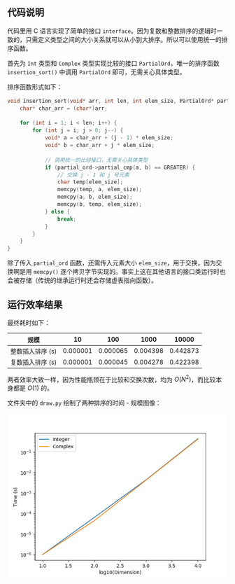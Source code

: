 ## 代码说明

代码里用 C 语言实现了简单的接口 `interface`。因为复数和整数排序的逻辑时一致的，只需定义类型之间的大小关系就可以从小到大排序。所以可以使用统一的排序函数。

首先为 `Int` 类型和 `Complex` 类型实现比较的接口 `PartialOrd`，唯一的排序函数 `insertion_sort()` 中调用 `PartialOrd` 即可，无需关心具体类型。

排序函数形式如下：

```c
void insertion_sort(void* arr, int len, int elem_size, PartialOrd* partial_ord) {
    char* char_arr = (char*)arr;

    for (int i = 1; i < len; i++) {
        for (int j = i; j > 0; j--) {
            void* a = char_arr + (j - 1) * elem_size;
            void* b = char_arr + j * elem_size;

            // 调用统一的比较接口，无需关心具体类型
            if (partial_ord->partial_cmp(a, b) == GREATER) {
                // 交换 j - 1 和 j 号元素
                char temp[elem_size];
                memcpy(temp, a, elem_size);
                memcpy(a, b, elem_size);
                memcpy(b, temp, elem_size);
            } else {
                break;
            }
        }
    }
}
```

除了传入 `partial_ord` 函数，还需传入元素大小 `elem_size`，用于交换，因为交换啊是用 `memcpy()` 逐个拷贝字节实现的。事实上这在其他语言的接口类运行时也会被存储（传统的继承运行时还会存储虚表指向函数）。

## 运行效率结果

最终耗时如下：

| 规模             | 10       | 100      | 1000     | 10000    |
| ---------------- | -------- | -------- | -------- | -------- |
| 整数插入排序 (s) | 0.000001 | 0.000065 | 0.004398 | 0.442873 |
| 复数插入排序 (s) | 0.000001 | 0.000045 | 0.004278 | 0.422398 |

两者效率大致一样，因为性能瓶颈在于比较和交换次数，均为 $O(N ^ 2)$，而比较本身都是 $O(1)$ 的。

文件夹中的 `draw.py` 绘制了两种排序的时间 - 规模图像：

![](Figure_1.png)
